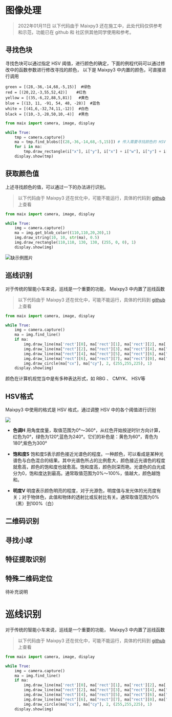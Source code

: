 # 图像处理

> 2022年01月11日 以下代码由于 Maixpy3 还在施工中，此处代码仅供参考和示范，功能已在 github 和 社区供其他同学使用和参考。

## 寻找色块

寻找色块可以通过指定 HSV 阈值，进行颜色的确定，下面的例程代码可以通过修改中的函数参数进行修改寻找的颜色， 以下是 Maixpy3 中内置的颜色，可直接进行调用

    green = [(28,-36,-14,68,-5,15)]  #绿色
    red = [(20,22,-3,55,52,42)]    #红色
    yellow = [(35,-6,22,88,5,81)]   #黄色
    blue = [(13, 11, -91, 54, 48, -28)]  #蓝色
    white = [(41,6,-32,74,11,-12)]  #白色
    black = [(10,-3,-28,50,10,-4)]  #黑色

```python
from maix import camera, image, display

while True:
    tmp = camera.capture()
    ma = tmp.find_blobs([(28,-36,-14,68,-5,15)]) # 传入需要寻找颜色的 HSV 值
    for i in ma:
        tmp.draw_rectangle(i["x"], i["y"], i["x"] + i["w"], i["y"] + i["h"], (255, 0, 0), 1)
    display.show(tmp)
```


## 获取颜色值

上述寻找颜色的值，可以通过一下的办法进行识别。

> 以下代码由于 Maixpy3 还在优化中，可能不能运行，具体的代码到 [github](https://github.com/sipeed/MaixPy3) 上查看

```python
from maix import camera, image, display

while True:
    img = camera.capture()
    ma = img.get_blob_color((110,110,20,20),1)
    img.draw_string(10, 10, str(ma), 0.5)
    img.draw_rectangle(110,110, 130, 130, (255, 0, 0), 1)
    display.show(img)
```
![缺示例图片]()
## 巡线识别

对于传统的智能小车来说，巡线是一个重要的功能， Maixpy3 中内置了巡线函数

> 以下代码由于 Maixpy3 还在优化中，可能不能运行，具体的代码到 [github](https://github.com/sipeed/MaixPy3) 上查看

```python
from maix import camera, image, display

while True:
    img = camera.capture()
    ma = img.find_line()
    if ma:
        img.draw_line(ma['rect'][0], ma['rect'][1], ma['rect'][2], ma['rect'][3], (255,255,225), 1)
        img.draw_line(ma["rect"][2], ma["rect"][3], ma["rect"][4], ma["rect"][5], (255,255,225), 1)
        img.draw_line(ma["rect"][4], ma["rect"][5], ma["rect"][6], ma["rect"][7], (255,255,225), 1)
        img.draw_line(ma["rect"][6], ma["rect"][7], ma["rect"][0], ma["rect"][1], (255,255,225), 1)
        img.draw_circle(ma["cx"], ma["cy"], 2, (255,255,225), 1)
    display.show(img)
```



颜色在计算机视觉当中是有多种表达形式，如 RBG 、 CMYK、 HSV等

## HSV格式

Maixpy3 中使用的格式是 HSV 格式，通过调整 HSV 中的各个阈值进行识别

![](./../../assets/get_started/HSV.jpg)

- **色调H**
用角度度量，取值范围为0°～360°，从红色开始按逆时针方向计算，红色为0°，绿色为120°,蓝色为240°。它们的补色是：黄色为60°，青色为180°,紫色为300°

- **饱和度S**
饱和度S表示颜色接近光谱色的程度。一种颜色，可以看成是某种光谱色与白色混合的结果。其中光谱色所占的比例愈大，颜色接近光谱色的程度就愈高，颜色的饱和度也就愈高。饱和度高，颜色则深而艳。光谱色的白光成分为0，饱和度达到最高。通常取值范围为0%～100%，值越大，颜色越饱和。

- **明度V**
明度表示颜色明亮的程度，对于光源色，明度值与发光体的光亮度有关；对于物体色，此值和物体的透射比或反射比有关。通常取值范围为0%（黑）到100%（白）

## 二维码识别


## 寻找小球


## 特征提取识别


## 特殊二维码定位

待补充说明

# 巡线识别

对于传统的智能小车来说，巡线是一个重要的功能， Maixpy3 中内置了巡线函数

> 以下代码由于 Maixpy3 还在优化中，可能不能运行，具体的代码到 [github](https://github.com/sipeed/MaixPy3) 上查看

```python
from maix import camera, image, display

while True:
    img = camera.capture()
    ma = img.find_line()
    if ma:
        img.draw_line(ma['rect'][0], ma['rect'][1], ma['rect'][2], ma['rect'][3], (255,255,225), 1)
        img.draw_line(ma["rect"][2], ma["rect"][3], ma["rect"][4], ma["rect"][5], (255,255,225), 1)
        img.draw_line(ma["rect"][4], ma["rect"][5], ma["rect"][6], ma["rect"][7], (255,255,225), 1)
        img.draw_line(ma["rect"][6], ma["rect"][7], ma["rect"][0], ma["rect"][1], (255,255,225), 1)
        img.draw_circle(ma["cx"], ma["cy"], 2, (255,255,225), 1)
    display.show(img)
```
